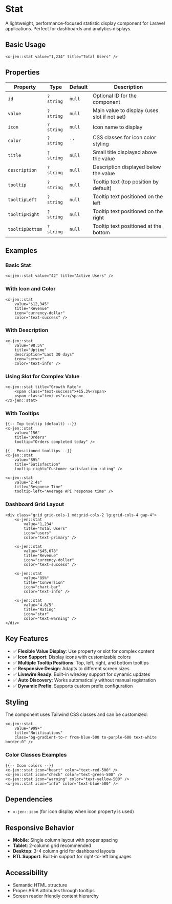 # Stat

A lightweight, performance-focused statistic display component for Laravel applications. Perfect for dashboards and analytics displays.

## Basic Usage

```blade
<x-jen::stat value="1,234" title="Total Users" />
```

## Properties

| Property        | Type      | Default | Description                                  |
| --------------- | --------- | ------- | -------------------------------------------- |
| `id`            | `?string` | `null`  | Optional ID for the component                |
| `value`         | `?string` | `null`  | Main value to display (uses slot if not set) |
| `icon`          | `?string` | `null`  | Icon name to display                         |
| `color`         | `?string` | `''`    | CSS classes for icon color styling           |
| `title`         | `?string` | `null`  | Small title displayed above the value        |
| `description`   | `?string` | `null`  | Description displayed below the value        |
| `tooltip`       | `?string` | `null`  | Tooltip text (top position by default)       |
| `tooltipLeft`   | `?string` | `null`  | Tooltip text positioned on the left          |
| `tooltipRight`  | `?string` | `null`  | Tooltip text positioned on the right         |
| `tooltipBottom` | `?string` | `null`  | Tooltip text positioned at the bottom        |

## Examples

### Basic Stat

```blade
<x-jen::stat value="42" title="Active Users" />
```

### With Icon and Color

```blade
<x-jen::stat
    value="$12,345"
    title="Revenue"
    icon="currency-dollar"
    color="text-success" />
```

### With Description

```blade
<x-jen::stat
    value="98.5%"
    title="Uptime"
    description="Last 30 days"
    icon="server"
    color="text-info" />
```

### Using Slot for Complex Value

```blade
<x-jen::stat title="Growth Rate">
    <span class="text-success">+15.3%</span>
    <span class="text-xs">↗</span>
</x-jen::stat>
```

### With Tooltips

```blade
{{-- Top tooltip (default) --}}
<x-jen::stat
    value="156"
    title="Orders"
    tooltip="Orders completed today" />

{{-- Positioned tooltips --}}
<x-jen::stat
    value="89%"
    title="Satisfaction"
    tooltip-right="Customer satisfaction rating" />

<x-jen::stat
    value="2.4s"
    title="Response Time"
    tooltip-left="Average API response time" />
```

### Dashboard Grid Layout

```blade
<div class="grid grid-cols-1 md:grid-cols-2 lg:grid-cols-4 gap-4">
    <x-jen::stat
        value="1,234"
        title="Total Users"
        icon="users"
        color="text-primary" />

    <x-jen::stat
        value="$45,678"
        title="Revenue"
        icon="currency-dollar"
        color="text-success" />

    <x-jen::stat
        value="89%"
        title="Conversion"
        icon="chart-bar"
        color="text-info" />

    <x-jen::stat
        value="4.8/5"
        title="Rating"
        icon="star"
        color="text-warning" />
</div>
```

## Key Features

-   ✅ **Flexible Value Display**: Use property or slot for complex content
-   ✅ **Icon Support**: Display icons with customizable colors
-   ✅ **Multiple Tooltip Positions**: Top, left, right, and bottom tooltips
-   ✅ **Responsive Design**: Adapts to different screen sizes
-   ✅ **Livewire Ready**: Built-in wire:key support for dynamic updates
-   ✅ **Auto Discovery**: Works automatically without manual registration
-   ✅ **Dynamic Prefix**: Supports custom prefix configuration

## Styling

The component uses Tailwind CSS classes and can be customized:

```blade
<x-jen::stat
    value="999+"
    title="Notifications"
    class="bg-gradient-to-r from-blue-500 to-purple-600 text-white border-0" />
```

### Color Classes Examples

```blade
{{-- Icon colors --}}
<x-jen::stat icon="heart" color="text-red-500" />
<x-jen::stat icon="check" color="text-green-500" />
<x-jen::stat icon="warning" color="text-yellow-500" />
<x-jen::stat icon="info" color="text-blue-500" />
```

## Dependencies

-   `x-jen::icon` (for icon display when icon property is used)

## Responsive Behavior

-   **Mobile**: Single column layout with proper spacing
-   **Tablet**: 2-column grid recommended
-   **Desktop**: 3-4 column grid for dashboard layouts
-   **RTL Support**: Built-in support for right-to-left languages

## Accessibility

-   Semantic HTML structure
-   Proper ARIA attributes through tooltips
-   Screen reader friendly content hierarchy
